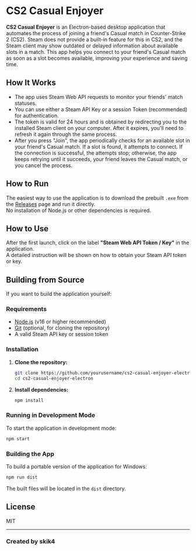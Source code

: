 # CS2 Casual Enjoyer

**CS2 Casual Enjoyer** is an Electron-based desktop application that automates the process of joining a friend's Casual match in Counter-Strike 2 (CS2). Steam does not provide a built-in feature for this in CS2, and the Steam client may show outdated or delayed information about available slots in a match. This app helps you connect to your friend's Casual match as soon as a slot becomes available, improving your experience and saving time.

## How It Works

- The app uses Steam Web API requests to monitor your friends' match statuses.
- You can use either a Steam API Key or a session Token (recommended) for authentication.
- The token is valid for 24 hours and is obtained by redirecting you to the installed Steam client on your computer. After it expires, you'll need to refresh it again through the same process.
- After you press "Join", the app periodically checks for an available slot in your friend's Casual match. If a slot is found, it attempts to connect. If the connection is successful, the attempts stop; otherwise, the app keeps retrying until it succeeds, your friend leaves the Casual match, or you cancel the process.

## How to Run

The easiest way to use the application is to download the prebuilt `.exe` from the [Releases](https://github.com/skik4/cs2-casual-enjoyer-electron/releases) page and run it directly.  
No installation of Node.js or other dependencies is required.

## How to Use

After the first launch, click on the label **"Steam Web API Token / Key"** in the application.  
A detailed instruction will be shown on how to obtain your Steam API token or key.

## Building from Source

If you want to build the application yourself:

### Requirements

- [Node.js](https://nodejs.org/) (v16 or higher recommended)
- [Git](https://git-scm.com/) (optional, for cloning the repository)
- A valid Steam API key or session token

### Installation

1. **Clone the repository:**

   ```sh
   git clone https://github.com/yourusername/cs2-casual-enjoyer-electron.git
   cd cs2-casual-enjoyer-electron
   ```

2. **Install dependencies:**

   ```sh
   npm install
   ```

### Running in Development Mode

To start the application in development mode:

```sh
npm start
```

### Building the App

To build a portable version of the application for Windows:

```sh
npm run dist
```

The built files will be located in the `dist` directory.

## License

MIT

---

### Created by skik4
